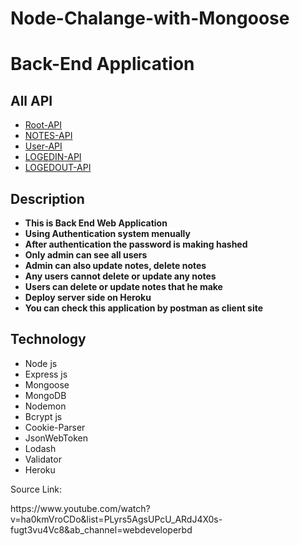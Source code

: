 # Node-Chalange-with-Mongoose
<h1>Back-End Application </h1>
<h2>All API</h2>

<ul>
   <li><a target="_blank"  href="https://mongoose-task-app.herokuapp.com/">Root-API</a>
   <li><a target="_blank" href="https://mongoose-task-app.herokuapp.com/notes">NOTES-API</a>
   <li><a target="_blank" href="https://mongoose-task-app.herokuapp.com/users">User-API</a>
   <li><a target="_blank" href="https://mongoose-task-app.herokuapp.com/users/login">LOGEDIN-API</a>
   <li><a target="_blank" href="https://mongoose-task-app.herokuapp.com/users/logout">LOGEDOUT-API</a>
</ul>
   
<h2>Description </h2>
<ul>
    <li> <b> This is Back End Web Application</b>
    <li> <b> Using Authentication system menually</b>
    <li> <b> After authentication the password is making hashed</b>
    <li> <b> Only admin can see all users </b>
    <li> <b> Admin can also update notes, delete notes</b>
    <li> <b> Any users cannot delete or update any notes</b>
    <li> <b> Users can delete or update notes that he make </b>
    <li> <b> Deploy server side on Heroku</b>
    <li> <b>You can check this application by postman as client site</b>
</ul>
     
  <h2> Technology </h2>
   <ul> 
     <li> Node js
     <li> Express js
     <li> Mongoose
     <li> MongoDB
     <li> Nodemon
     <li> Bcrypt js
     <li> Cookie-Parser
     <li> JsonWebToken
     <li> Lodash
     <li> Validator
      <li> Heroku
 </ul>
Source Link: <p>https://www.youtube.com/watch?v=ha0kmVroCDo&list=PLyrs5AgsUPcU_ARdJ4X0s-fugt3vu4Vc8&ab_channel=webdeveloperbd</p>

